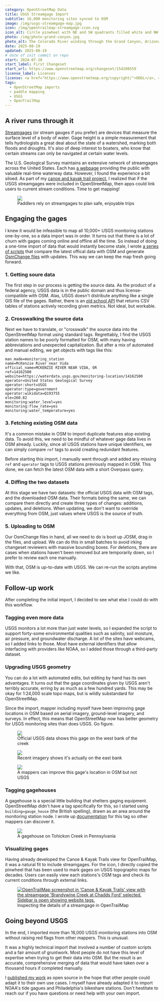 ```yaml
---
category: OpenStreetMap Data
title: USGS Streamgage Import
subtitle: 16,000 monitoring sites synced to OSM
image: /img/usgs-streamgage-map.jpg
icon: /img/opentrailmap-streamgage-icon.svg
icon_alt: Circle pinwheel with NE and SW quadrants filled white and NW and NW quadrants black. 
photo: /img/photo-grand-canyon.jpg
photo_alt: The Colorado River winding through the Grand Canyon, Arizona
date: 2025-08-19
updated: 2025-08-19
# date of init commit on repo
start: 2024-07-20
start_label: First Changeset
start_url: https://www.openstreetmap.org/changeset/154200559
license_label: Licenses
license: <a href="https://www.openstreetmap.org/copyright/">ODbL</a>, <a href="https://github.com/waysidemapping/usgs-to-osm/blob/main/LICENSE.md">ISC</a>
tags:
  - OpenStreetMap imports
  - paddle mapping
  - USGS
  - OpenTrailMap
---
```

## A river runs through it
[Streamgages](https://en.wikipedia.org/wiki/Stream_gauge) (or stream gauges if you prefer) are devices that measure the surface level of a body of water. Gage height is a simple measurement that tells hydrologists a great deal about the state of a watershed, marking both floods and droughts. It's also of deep interest to boaters, who know that certain streams can only be navigated at certain water levels.

The U.S. Geological Survey maintains an extensive network of streamgages across the United States. Each has [a webpage](https://waterdata.usgs.gov/monitoring-location/USGS-08279500/) providing the public with valuable real-time waterway data. However, I found the experience a bit siloed. As part of my [canoe and kayak trail project](/projects/water-trails/), I realized that if the USGS streamgages were included in OpenStreetMap, then apps could link users to current stream conditions. Time to get mapping!

<figure>
    <img src="/img/usgs-streamgage-paddler.jpg"/>
    <figcaption>Paddlers rely on streamgages to plan safe, enjoyable trips</figcaption>
</figure>

## Engaging the gages

I knew it would be infeasible to map all 10,000+ USGS monitoring stations one-by-one, so a data import was in order. It turns out that there is a lot of churn with gages coming online and offline all the time. So instead of doing a one-time import of data that would instantly become stale, I wrote [a series of scripts](https://github.com/waysidemapping/usgs-to-osm) that compare the latest offical data with OSM and generate [OsmChange files](https://wiki.openstreetmap.org/wiki/OsmChange) with updates. This way we can keep the map fresh going forward.

### 1. Getting soure data

The first step in our process is getting the source data. As the product of a federal agency, USGS data is in the public domain and thus license-compatible with OSM. Alas, USGS doesn't distribute anything like a single GIS file of the gages. Rather, there is an [old school API](https://nwis.waterdata.usgs.gov/nwis/current) that returns CSV tables of stations actively recording given metrics. Not ideal, but workable.

### 2. Crosswalking the source data

Next we have to translate, or "crosswalk" the source data into the OpenStreetMap format using standard tags. Regrettably, I find the USGS station names to be poorly formatted for OSM, with many having abbreviations and unexpected capitalization. But after a mix of automated and manual editing, we get objects with tags like this:

```
man_made=monitoring_station
name=McKenzie River near Vida
official_name=MCKENZIE RIVER NEAR VIDA, OR
ref=14162500
website=https://waterdata.usgs.gov/monitoring-location/14162500
operator=United States Geological Survey
operator:short=USGS
operator:type=government
operator:wikidata=Q193755
ele=260.82
monitoring:water_level=yes
monitoring:flow_rate=yes
monitoring:water_temperature=yes
```

### 3. Fetching existing OSM data

It's a common mistake in OSM to import duplicate features atop existing data. To avoid this, we need to be mindful of whatever gage data lives in OSM already. Luckily, since all USGS stations have unique identifiers, we can simply compare `ref` tags to avoid creating redundant features.

Before starting this import, I manually went through and added any missing `ref` and `operator` tags to USGS stations previously mapped in OSM. This done, we can fetch the latest OSM data with a short Overpass query.

### 4. Diffing the two datasets

At this stage we have two datasets: the official USGS data with OSM tags, and the downloaded OSM data. Their formats being the same, we can compare them directly and create three types of changes: additions, updates, and deletions. When updating, we don't want to override everything from OSM, just values where USGS is the source of truth.

### 5. Uploading to OSM

Our OsmChange files in hand, all we need to do is boot up JOSM, drag in the files, and upload. We can do this in small batches to avoid irking changeset reviewers with massive bounding boxes. For deletions, there are cases when stations haven't been removed but are temporarily down, so I prefer to review each one manually.

With that, OSM is up-to-date with USGS. We can re-run the scripts anytime we like.

## Follow-up work

After completing the initial import, I decided to see what else I could do with this workflow.

### Tagging even more data

USGS monitors a lot more than just water levels, so I expanded the script to support forty-some environmental qualities such as salinity, soil moisture, air pressure, and groundwater discharge. A lot of the sites have webcams, so I added links to those. Most have external identifiers that allow interfacing with providers like NOAA, so I added those through a third-party dataset.

### Upgrading USGS geometry

You can do a lot with automated edits, but editing by hand has its own advantages. It turns out that the gage coordinates given by USGS aren't terribly accurate, erring by as much as a few hundred yards. This may be okay for 1:24,000 scale topo maps, but is wildly substandard for OpenStreetMap.

Since the import, mapper including myself have been improving gage locations in OSM based on aerial imagery, ground-level imagery, and surveys. In effect, this means that OpenStreetMap now has better geometry for USGS monitoring sites than does USGS. Go figure.

<figure>
    <img src="/img/usgs-streamgage-wiss-tnm.jpg"/>
    <figcaption>Official USGS data shows this gage on the west bank of the creek</figcaption>
</figure>

<figure>
    <img src="/img/usgs-streamgage-wiss-id.jpg"/>
    <figcaption>Recent imagery shows it's actually on the east bank</figcaption>
</figure>

<figure>
    <img src="/img/usgs-streamgage-wiss-change.jpg"/>
    <figcaption>A mappers can improve this gage's location in OSM but not USGS</figcaption>
</figure>

### Tagging gagehouses

A gagehouse is a special little building that shelters gaging equipment. OpenStreetMap didn't have a tag specifically for this, so I started using `building=gauge_house` (the British spelling), drawn as an area around the monitoring station node. I wrote up [documentation](https://wiki.openstreetmap.org/wiki/Tag:building%3Dgauge_house) for this tag so other mappers can discover it.

<figure>
    <img src="/img/usgs-streamgage-gagehouse.jpg"/>
    <figcaption>A gagehouse on Tohickon Creek in Pennsylvania</figcaption>
</figure>

### Visualizing gages

Having already developed the Canoe & Kayak Trails view for OpenTrailMap, it was a natural fit to include streamgages. For the icon, I directly copied the pinwheel that has been used to mark gages on USGS topographic maps for decades. Users can easily view each stations's OSM tags and check its current conditions through external links.

<figure>
    <a href="https://opentrailmap.us/#map=14.86/39.87038/-75.59599"><img alt="OpenTrailMap screenshot in 'Canoe & Kayak Trails' view with the streamgage 'Brandywine Creek at Chadds Ford' selected. Sidebar is open showing website tags." src="/img/usgs-streamgage-otm-screenie.jpg"/></a>
    <figcaption>Inspecting the details of a streamgage in OpenTrailMap</figcaption>
</figure>

## Going beyond USGS

In the end, I imported more than 16,000 USGS monitoring stations into OSM without raising red flags from other mappers. This is unusual.

It was a highly technical import that involved a number of custom scripts and a fair amount of gruntwork. Most people do not have this level of expertise when trying to get their data into OSM. But the result is an accurate, comprehensive merging of data that would have taken over a thousand hours if completed manually.

I [published my work](https://github.com/waysidemapping/usgs-to-osm) as open source in the hope that other people could adapt it to their own use cases. I myself have already adapted it to import NOAA's tide gagues and Philadelphia's bikeshare stations. Don't hestitate to reach our if you have questions or need help with your own import.